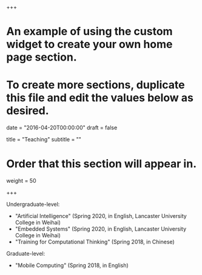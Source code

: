 +++
# An example of using the custom widget to create your own home page section.
# To create more sections, duplicate this file and edit the values below as desired.

date = "2016-04-20T00:00:00"
draft = false

title = "Teaching"
subtitle = ""

# Order that this section will appear in.
weight = 50

+++

Undergraduate-level: 

* "Artificial Intelligence" (Spring 2020, in English, Lancaster University College in Weihai)
* "Embedded Systems" (Spring 2020, in English, Lancaster University College in Weihai)
* "Training for Computational Thinking" (Spring 2018, in Chinese) 

Graduate-level: 

* "Mobile Computing" (Spring 2018, in English) 